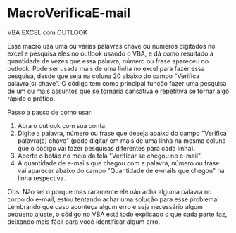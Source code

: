 # MacroVerificaE-mail
VBA EXCEL com OUTLOOK

Essa macro usa uma ou várias palavras chave ou números digitados no excel e pesquisa eles no outlook usando o VBA, e dá como resultado a quantidade de vezes que essa palavra, número ou frase apareceu no outlook. 
Pode ser usada mais de uma linha no excel para fazer essa pesquisa, desde que seja na coluna 20 abaixo do campo "Verifica palavra(s) chave". 
O código tem como principal função fazer uma pesquisa de um ou mais assuntos que se tornaria cansativa e repetitiva se tornar algo rápido e prático.

Passo a passo de como usar:
1. Abra o outlook com sua conta.
2. Digite a palavra, número ou frase que deseja abaixo do campo "Verifica palavra(s) chave" (pode digitar em mais de uma linha na mesma coluna que o código vai fazer pesquisas diferentes para cada linha).
3. Aperte o botão no meio da tela "Verificar se chegou no e-mail".
4. A quantidade de e-mails que chegou com a palavra, número ou frase vai aparecer abaixo do campo "Quantidade de e-mails que chegou" na linha respectiva.

Obs:
Não sei o porque mas raramente ele não acha alguma palavra no corpo do e-mail, estou tentando achar uma solução para esse problema!
Lembrando que caso aconteça algum erro e seja necessário algum pequeno ajuste, o código no VBA está todo explicado o que cada parte faz, deixando mais fácil para você identificar algum erro.
